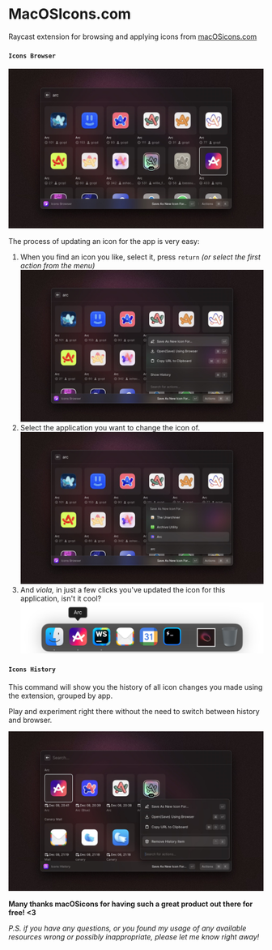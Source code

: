 # MacOSIcons.com

Raycast extension for browsing and applying icons from [macOSicons.com](https://macosicons.com)

#### `Icons Browser`

![home.jpeg](home.jpeg)

The process of updating an icon for the app is very easy:

1. When you find an icon you like, select it, press `return` _(or select the first action from the menu)_
   ![actions.jpeg](actions.jpeg)
2. Select the application you want to change the icon of.
   ![choose-app.jpeg](choose-app.jpeg)
3. And _viola,_ in just a few clicks you've updated the icon for this application, isn't it cool?
![dock.png](dock.png)
#### `Icons History`

This command will show you the history of all icon changes you made using the extension, grouped by app.

Play and experiment right there without the need to switch between history and browser.

![history.jpeg](history.jpeg)

**Many thanks macOSicons for having such a great product out there for free! <3**

_P.S. if you have any questions, or you found my usage of any available resources wrong or possibly inappropriate,
please let me know right away!_
